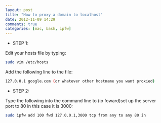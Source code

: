 ```yaml
---
layout: post
title: "How to proxy a domain to localhost"
date: 2012-11-09 14:29
comments: true
categories: [mac, bash, ipfw]
---
```

* STEP 1:

Edit your hosts file by typing: 

```bash
sudo vim /etc/hosts
```

Add the following line to the file:

```bash
127.0.0.1 google.com (or whatever other hostname you want proxied)
```


* STEP 2:

Type the following into the command line to (ip foward)set up the server port to 80 in this case it is 3000:
```bash
sudo ipfw add 100 fwd 127.0.0.1,3000 tcp from any to any 80 in
```
